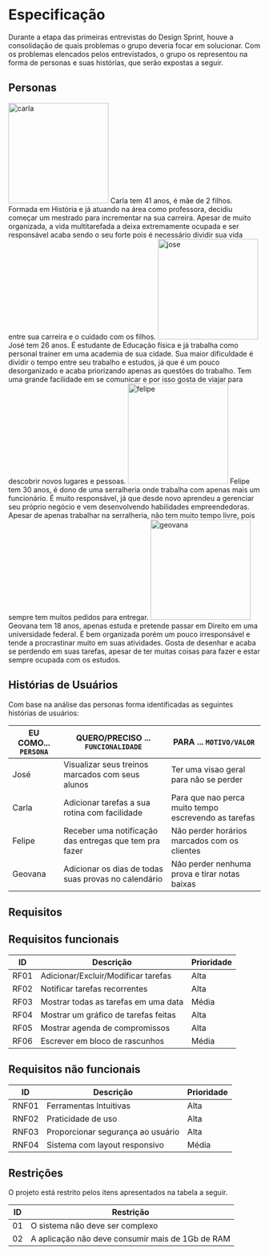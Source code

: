 # Especificação

Durante a etapa das primeiras entrevistas do Design Sprint, houve a consolidação de quais problemas o grupo deveria focar em solucionar. Com os problemas elencados pelos entrevistados, o grupo os representou na forma de personas e suas histórias, que serão expostas a seguir.

## Personas
<!--Imagens Restiradas do website thispersondoesnotexist.com-->
<img src="https://user-images.githubusercontent.com/52513984/135507656-e1e1425d-0f22-4dcd-b218-39edff3b8998.jpg" alt="carla" width="200"/>
Carla tem 41 anos, é mãe de 2 filhos. Formada em História e já atuando na área como professora, decidiu começar um mestrado para incrementar na sua carreira.
Apesar de muito organizada, a vida multitarefada a deixa extremamente ocupada e ser responsável acaba sendo o seu forte pois é necessário dividir sua vida entre
sua carreira e o cuidado com os filhos.

<img src="https://user-images.githubusercontent.com/52513984/135507793-eeca3134-f343-4554-9063-75758808bdc1.jpg" alt="jose" width="200"/>
José tem 26 anos. É estudante de Educação física e já trabalha como personal trainer em uma academia de sua cidade. Sua maior dificuldade é dividir o tempo entre seu trabalho e estudos, já que é um pouco desorganizado e acaba priorizando apenas as questões do trabalho. Tem uma grande facilidade em se comunicar e por isso gosta de viajar para descobrir novos lugares e pessoas.

<img src="https://user-images.githubusercontent.com/52513984/135507836-b7a6fd6a-fc0b-4024-948d-7b140117c3d9.jpg" alt="felipe" width="200"/>
Felipe tem 30 anos, é dono de uma serralheria onde trabalha com apenas mais um funcionário. É muito responsável, já que desde novo aprendeu a gerenciar seu próprio 
negócio e vem desenvolvendo habilidades empreendedoras. Apesar de  apenas trabalhar na serralheria, não tem muito tempo livre, pois sempre tem muitos pedidos
para entregar.

<img src="https://user-images.githubusercontent.com/52513984/135507858-f96b352d-af49-401e-80ee-00044aeaa363.jpg" alt="geovana" width="200"/>
Geovana tem 18 anos, apenas estuda e pretende passar em Direito em uma universidade federal. É bem organizada porém um pouco irresponsável e tende a procrastinar muito em suas atividades. Gosta de desenhar e acaba se perdendo em suas tarefas, apesar de ter muitas coisas para fazer e estar sempre ocupada com os estudos.


## Histórias de Usuários

Com base na análise das personas forma identificadas as seguintes histórias de usuários:

|EU COMO... `PERSONA`| QUERO/PRECISO ... `FUNCIONALIDADE` |PARA ... `MOTIVO/VALOR`                 |
|--------------------|------------------------------------|----------------------------------------|
|José                |Visualizar seus treinos marcados com seus alunos  |  Ter uma visao geral para não se perder|
|Carla               |Adicionar tarefas a sua rotina com facilidade | Para que nao perca muito tempo escrevendo as tarefas |
|Felipe              |Receber uma notificação das entregas que tem pra fazer|Não perder horários marcados com os clientes|
|Geovana             |Adicionar os dias de todas suas provas no calendário|Não perder nenhuma prova e tirar notas baixas |



## Requisitos
## Requisitos funcionais

|ID     | Descrição                         |Prioridade |
|-------|-----------------------------------|-----------|
|RF01   |Adicionar/Excluir/Modificar tarefas|Alta       |
|RF02   |Notificar tarefas recorrentes      |Alta       |
|RF03   |Mostrar todas as tarefas em uma data|Média     |
|RF04   |Mostrar um gráfico de tarefas feitas|Alta      |
|RF05   |Mostrar agenda de compromissos      |Alta      |
|RF06   |Escrever em bloco de rascunhos      |Média     |

## Requisitos não funcionais

|ID     | Descrição                          |Prioridade|
|-------|------------------------------------|----------|
|RNF01  |Ferramentas Intuitivas              |Alta      |
|RNF02  |Praticidade de uso                  |Alta      |
|RNF03  |Proporcionar segurança ao usuário   |Alta      |
|RNF04  |Sistema com layout responsivo       |Média     |






## Restrições

O projeto está restrito pelos itens apresentados na tabela a seguir.

|ID| Restrição                                             |
|--|-------------------------------------------------------|
|01| O sistema não deve ser complexo                       |
|02| A aplicação não deve consumir mais de 1Gb de RAM      |





